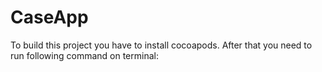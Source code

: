 # CaseApp

To build this project you have to install cocoapods. 
After that you need to run following command on terminal: 

~~~pod install~~~ 
 
